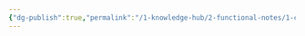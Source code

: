 ```yaml
---
{"dg-publish":true,"permalink":"/1-knowledge-hub/2-functional-notes/1-career-notes/3-tstps-kaniha-technical-notes/c-reports-lm-is-checklists/procedures/super-heater-back-filling/","noteIcon":""}
---
```


<style> .container {font-family: sans-serif; text-align: center;} .button-wrapper button {z-index: 1;height: 40px; width: 100px; margin: 10px;padding: 5px;} .excalidraw .App-menu_top .buttonList { display: flex;} .excalidraw-wrapper { height: 800px; margin: 50px; position: relative;} :root[dir="ltr"] .excalidraw .layer-ui__wrapper .zen-mode-transition.App-menu_bottom--transition-left {transform: none;} </style><script src="https://cdn.jsdelivr.net/npm/react@17/umd/react.production.min.js"></script><script src="https://cdn.jsdelivr.net/npm/react-dom@17/umd/react-dom.production.min.js"></script><script type="text/javascript" src="https://cdn.jsdelivr.net/npm/@excalidraw/excalidraw@0/dist/excalidraw.production.min.js"></script><div id="Super_Heater_back_fillingexcalidraw.md1"></div><script>(function(){const InitialData={"type":"excalidraw","version":2,"source":"https://github.com/zsviczian/obsidian-excalidraw-plugin/releases/tag/2.9.2","elements":[{"id":"OFJ58m8k","type":"text","x":-744.8799591064453,"y":-357.765625,"width":242.56790161132812,"height":45,"angle":0,"strokeColor":"#e03131","backgroundColor":"transparent","fillStyle":"solid","strokeWidth":2,"strokeStyle":"solid","roughness":1,"opacity":100,"groupIds":[],"frameId":null,"index":"a2","roundness":null,"seed":32394980,"version":119,"versionNonce":101798884,"isDeleted":false,"boundElements":[],"updated":1744516637876,"link":null,"locked":false,"text":"### Context","rawText":"### Context","fontSize":36,"fontFamily":5,"textAlign":"left","verticalAlign":"top","containerId":null,"originalText":"### Context","autoResize":true,"lineHeight":1.25},{"id":"1OTj2IzG","type":"text","x":-759.1119858989645,"y":-287.66977615889266,"width":698.1016152125942,"height":174.78334098001136,"angle":0,"strokeColor":"#1971c2","backgroundColor":"transparent","fillStyle":"solid","strokeWidth":2,"strokeStyle":"solid","roughness":1,"opacity":100,"groupIds":[],"frameId":null,"index":"a3","roundness":null,"seed":369983836,"version":317,"versionNonce":245628577,"isDeleted":false,"boundElements":[],"updated":1745409910358,"link":null,"locked":false,"text":"- Here, what we want, for some reason, if we think, there's very much welding\nwork done in water wall, and we don't want that water wall water to enter to\nsuperheater, what we do is, we fill the super heater circuit from back side i.e.\nITSH and HTSH from back side and after filling ITSH and HTSH, that water\nwhich finally comes to separator, then separator is filled and slightly pressurized\nand that water enters to waterwall, that is basically water wall is back filled, and\nthat water is finally then completely filled up to bottom ring header, and then all\nthis water is completely drained","rawText":"- Here, what we want, for some reason, if we think, there's very much welding work done in water wall, and we don't want that water wall water to enter to superheater, what we do is, we fill the super heater circuit from back side i.e. ITSH and HTSH from back side and after filling ITSH and HTSH, that water which finally comes to separator, then separator is filled and slightly pressurized and that water enters to waterwall, that is basically water wall is back filled, and that water is finally then completely filled up to bottom ring header, and then all this water is completely drained","fontSize":17.478334098001135,"fontFamily":5,"textAlign":"left","verticalAlign":"top","containerId":null,"originalText":"- Here, what we want, for some reason, if we think, there's very much welding work done in water wall, and we don't want that water wall water to enter to superheater, what we do is, we fill the super heater circuit from back side i.e. ITSH and HTSH from back side and after filling ITSH and HTSH, that water which finally comes to separator, then separator is filled and slightly pressurized and that water enters to waterwall, that is basically water wall is back filled, and that water is finally then completely filled up to bottom ring header, and then all this water is completely drained","autoResize":false,"lineHeight":1.25},{"id":"cunwy1Tg","type":"text","x":-748.6687239471229,"y":-88.41676744167968,"width":664.9802574403103,"height":43.69583524500285,"angle":0,"strokeColor":"#1971c2","backgroundColor":"transparent","fillStyle":"solid","strokeWidth":2,"strokeStyle":"solid","roughness":1,"opacity":100,"groupIds":[],"frameId":null,"index":"a4","roundness":null,"seed":1015730788,"version":333,"versionNonce":479819759,"isDeleted":false,"boundElements":[],"updated":1745409910358,"link":null,"locked":false,"text":"- After draining, we will completely drain and then fill the water, so that fresh\nwater gets into the SH circuit and water wall circuit","rawText":"- After draining, we will completely drain and then fill the water, so that fresh water gets into the SH circuit and water wall circuit","fontSize":17.478334098001138,"fontFamily":5,"textAlign":"left","verticalAlign":"top","containerId":null,"originalText":"- After draining, we will completely drain and then fill the water, so that fresh water gets into the SH circuit and water wall circuit","autoResize":false,"lineHeight":1.25},{"id":"W2aDAK3G","type":"text","x":-727.4198913574219,"y":2.234375,"width":373.83978271484375,"height":25,"angle":0,"strokeColor":"#1971c2","backgroundColor":"transparent","fillStyle":"solid","strokeWidth":2,"strokeStyle":"solid","roughness":1,"opacity":100,"groupIds":[],"frameId":null,"index":"a5","roundness":null,"seed":1141700060,"version":142,"versionNonce":1372019292,"isDeleted":false,"boundElements":[],"updated":1744516623771,"link":null,"locked":false,"text":"Now for this we have following scheme","rawText":"Now for this we have following scheme","fontSize":20,"fontFamily":5,"textAlign":"left","verticalAlign":"top","containerId":null,"originalText":"Now for this we have following scheme","autoResize":true,"lineHeight":1.25},{"id":"A-_3iJg4ZNc5tXofKxH0I","type":"rectangle","x":399.5,"y":399.734375,"width":317,"height":231,"angle":0,"strokeColor":"#1e1e1e","backgroundColor":"transparent","fillStyle":"solid","strokeWidth":2,"strokeStyle":"solid","roughness":1,"opacity":100,"groupIds":[],"frameId":null,"index":"a6","roundness":{"type":3},"seed":174586468,"version":69,"versionNonce":322416612,"isDeleted":false,"boundElements":[],"updated":1744515893183,"link":null,"locked":false},{"id":"DIItsWsF","type":"text","x":579.5,"y":491.734375,"width":82.04397583007812,"height":45,"angle":0,"strokeColor":"#e03131","backgroundColor":"transparent","fillStyle":"solid","strokeWidth":2,"strokeStyle":"solid","roughness":1,"opacity":100,"groupIds":[],"frameId":null,"index":"a7","roundness":null,"seed":1477512804,"version":31,"versionNonce":606631516,"isDeleted":false,"boundElements":[],"updated":1744516613058,"link":null,"locked":false,"text":"BFT","rawText":"BFT","fontSize":36,"fontFamily":5,"textAlign":"left","verticalAlign":"top","containerId":null,"originalText":"BFT","autoResize":true,"lineHeight":1.25},{"id":"jk99Jsmgd8dkrSPvt-8pm","type":"line","x":257.5,"y":-292.265625,"width":5,"height":312,"angle":0,"strokeColor":"#1e1e1e","backgroundColor":"transparent","fillStyle":"solid","strokeWidth":2,"strokeStyle":"solid","roughness":2,"opacity":100,"groupIds":[],"frameId":null,"index":"aB","roundness":{"type":2},"seed":1343630044,"version":69,"versionNonce":1240482140,"isDeleted":false,"boundElements":[],"updated":1744516366989,"link":null,"locked":false,"points":[[0,0],[-5,312]],"lastCommittedPoint":null,"startBinding":null,"endBinding":null,"startArrowhead":null,"endArrowhead":null},{"id":"s_R7JzLUYGzW5RW6BQPgF","type":"line","x":293.5,"y":-293.265625,"width":4,"height":318,"angle":0,"strokeColor":"#1e1e1e","backgroundColor":"transparent","fillStyle":"solid","strokeWidth":2,"strokeStyle":"solid","roughness":2,"opacity":100,"groupIds":[],"frameId":null,"index":"aC","roundness":{"type":2},"seed":1076494940,"version":59,"versionNonce":1939255260,"isDeleted":false,"boundElements":[],"updated":1744516369022,"link":null,"locked":false,"points":[[0,0],[-4,318]],"lastCommittedPoint":null,"startBinding":null,"endBinding":null,"startArrowhead":null,"endArrowhead":null},{"id":"iKAFTU0vEfl40xGqBako0","type":"line","x":323.5,"y":-294.265625,"width":7,"height":321,"angle":0,"strokeColor":"#1e1e1e","backgroundColor":"transparent","fillStyle":"solid","strokeWidth":2,"strokeStyle":"solid","roughness":2,"opacity":100,"groupIds":[],"frameId":null,"index":"aD","roundness":{"type":2},"seed":1907740892,"version":58,"versionNonce":1874735324,"isDeleted":false,"boundElements":[],"updated":1744516370940,"link":null,"locked":false,"points":[[0,0],[-7,321]],"lastCommittedPoint":null,"startBinding":null,"endBinding":null,"startArrowhead":null,"endArrowhead":null},{"id":"9wqXQwGYvDb4N0MfyggGM","type":"line","x":239.5,"y":-183.265625,"width":144,"height":2,"angle":0,"strokeColor":"#1e1e1e","backgroundColor":"transparent","fillStyle":"solid","strokeWidth":2,"strokeStyle":"solid","roughness":2,"opacity":100,"groupIds":[],"frameId":null,"index":"aE","roundness":{"type":2},"seed":1292977116,"version":11,"versionNonce":1308559716,"isDeleted":false,"boundElements":[],"updated":1744515821048,"link":null,"locked":false,"points":[[0,0],[144,2]],"lastCommittedPoint":null,"startBinding":null,"endBinding":null,"startArrowhead":null,"endArrowhead":null},{"id":"zBRSCEy5","type":"text","x":393.5,"y":-198.265625,"width":47.9599609375,"height":25,"angle":0,"strokeColor":"#e03131","backgroundColor":"transparent","fillStyle":"solid","strokeWidth":2,"strokeStyle":"solid","roughness":2,"opacity":100,"groupIds":[],"frameId":null,"index":"aF","roundness":null,"seed":1262056284,"version":19,"versionNonce":318862172,"isDeleted":false,"boundElements":[],"updated":1744516635390,"link":null,"locked":false,"text":"Many","rawText":"Many","fontSize":20,"fontFamily":5,"textAlign":"left","verticalAlign":"top","containerId":null,"originalText":"Many","autoResize":true,"lineHeight":1.25},{"id":"RYZ6RlW9ztPX9tOW1RHET","type":"rectangle","x":162.5,"y":-3.265625,"width":274,"height":57,"angle":0,"strokeColor":"#1e1e1e","backgroundColor":"transparent","fillStyle":"solid","strokeWidth":2,"strokeStyle":"solid","roughness":0,"opacity":100,"groupIds":[],"frameId":null,"index":"aG","roundness":{"type":3},"seed":871945700,"version":19,"versionNonce":1158867548,"isDeleted":false,"boundElements":[],"updated":1744515838633,"link":null,"locked":false},{"id":"BhQ6tSPG","type":"text","x":177.5,"y":17.734375,"width":247.2998504638672,"height":25,"angle":0,"strokeColor":"#e03131","backgroundColor":"transparent","fillStyle":"solid","strokeWidth":2,"strokeStyle":"solid","roughness":0,"opacity":100,"groupIds":[],"frameId":null,"index":"aI","roundness":null,"seed":1235808476,"version":65,"versionNonce":649224420,"isDeleted":false,"boundElements":[],"updated":1744516615795,"link":null,"locked":false,"text":"SH header valve at 48mtr","rawText":"SH header valve at 48mtr","fontSize":20,"fontFamily":5,"textAlign":"left","verticalAlign":"top","containerId":null,"originalText":"SH header valve at 48mtr","autoResize":true,"lineHeight":1.25},{"id":"2mQ5sNPQYqKlJdqPGXRh9","type":"line","x":258.5,"y":49.734375,"width":324,"height":351,"angle":0,"strokeColor":"#1e1e1e","backgroundColor":"transparent","fillStyle":"solid","strokeWidth":2,"strokeStyle":"solid","roughness":0,"opacity":100,"groupIds":[],"frameId":null,"index":"aN","roundness":{"type":2},"seed":1311792092,"version":167,"versionNonce":919996772,"isDeleted":false,"boundElements":[],"updated":1744515920989,"link":null,"locked":false,"points":[[0,0],[155,141],[324,152],[187,245],[180,351]],"lastCommittedPoint":null,"startBinding":null,"endBinding":null,"startArrowhead":null,"endArrowhead":null},{"id":"6lO8C91CA_gl-e4LFhLQX","type":"line","x":-1.5,"y":340.734375,"width":417,"height":149,"angle":0,"strokeColor":"#1e1e1e","backgroundColor":"transparent","fillStyle":"solid","strokeWidth":2,"strokeStyle":"solid","roughness":0,"opacity":100,"groupIds":[],"frameId":null,"index":"aP","roundness":{"type":2},"seed":930065124,"version":139,"versionNonce":796291940,"isDeleted":false,"boundElements":[],"updated":1744515950479,"link":null,"locked":false,"points":[[0,0],[358,-54],[417,-149]],"lastCommittedPoint":null,"startBinding":null,"endBinding":null,"startArrowhead":null,"endArrowhead":null},{"id":"EhKSVQP33kfPmzUMa6jjK","type":"line","x":267.42270531400965,"y":284.734375,"width":0.3091787439613526,"height":22.76923076923077,"angle":0,"strokeColor":"#1e1e1e","backgroundColor":"transparent","fillStyle":"solid","strokeWidth":0.5,"strokeStyle":"solid","roughness":0,"opacity":100,"groupIds":[],"frameId":null,"index":"aW","roundness":{"type":2},"seed":1951990876,"version":413,"versionNonce":2044688740,"isDeleted":false,"boundElements":[],"updated":1744516142826,"link":null,"locked":false,"points":[[0,0],[-0.3091787439613526,22.76923076923077]],"lastCommittedPoint":null,"startBinding":null,"endBinding":null,"startArrowhead":null,"endArrowhead":null},{"id":"qCZmvYN1YClBiQqe0_pzZ","type":"line","x":251.65458937198068,"y":292.95659722222223,"width":0.1545893719806763,"height":27.196581196581196,"angle":0,"strokeColor":"#1e1e1e","backgroundColor":"transparent","fillStyle":"solid","strokeWidth":0.5,"strokeStyle":"solid","roughness":0,"opacity":100,"groupIds":[],"frameId":null,"index":"aX","roundness":{"type":2},"seed":496421980,"version":324,"versionNonce":569552100,"isDeleted":false,"boundElements":[],"updated":1744516142826,"link":null,"locked":false,"points":[[0,0],[-0.1545893719806763,27.196581196581196]],"lastCommittedPoint":null,"startBinding":null,"endBinding":null,"startArrowhead":null,"endArrowhead":null},{"id":"jwb-58A0TSaOlpjgkI7ok","type":"line","x":283.3454106280193,"y":293.9053151709402,"width":0.3091787439613526,"height":27.829059829059833,"angle":0,"strokeColor":"#1e1e1e","backgroundColor":"transparent","fillStyle":"solid","strokeWidth":0.5,"strokeStyle":"solid","roughness":0,"opacity":100,"groupIds":[],"frameId":null,"index":"aY","roundness":{"type":2},"seed":461553116,"version":344,"versionNonce":1481863268,"isDeleted":false,"boundElements":[],"updated":1744516142826,"link":null,"locked":false,"points":[[0,0],[-0.3091787439613526,27.829059829059833]],"lastCommittedPoint":null,"startBinding":null,"endBinding":null,"startArrowhead":null,"endArrowhead":null},{"id":"QTJ_PZ_0yEFpMr6YVMTU_","type":"line","x":251.5,"y":293.5890758547008,"width":31.381642512077285,"height":27.829059829059833,"angle":0,"strokeColor":"#1e1e1e","backgroundColor":"transparent","fillStyle":"solid","strokeWidth":0.5,"strokeStyle":"solid","roughness":0,"opacity":100,"groupIds":[],"frameId":null,"index":"aZ","roundness":{"type":2},"seed":214247268,"version":356,"versionNonce":483378148,"isDeleted":false,"boundElements":[],"updated":1744516142826,"link":null,"locked":false,"points":[[0,0],[31.381642512077285,27.829059829059833]],"lastCommittedPoint":null,"startBinding":null,"endBinding":null,"startArrowhead":null,"endArrowhead":null},{"id":"yAJIRWfOQL7FtGIcFssmq","type":"line","x":251.65458937198068,"y":321.09516787143116,"width":31.845410628019312,"height":24.666666666666668,"angle":0,"strokeColor":"#1e1e1e","backgroundColor":"transparent","fillStyle":"solid","strokeWidth":0.5,"strokeStyle":"solid","roughness":0,"opacity":100,"groupIds":[],"frameId":null,"index":"aa","roundness":{"type":2},"seed":577160676,"version":404,"versionNonce":1165338468,"isDeleted":false,"boundElements":[],"updated":1744516142826,"link":null,"locked":false,"points":[[0,0],[31.845410628019312,-24.666666666666668]],"lastCommittedPoint":null,"startBinding":null,"endBinding":null,"startArrowhead":null,"endArrowhead":null},{"id":"u6Q_qw7DUleViJB80Ok7u","type":"line","x":261.7028985507246,"y":284.734375,"width":11.748792270531398,"height":0.6324786324786326,"angle":0,"strokeColor":"#1e1e1e","backgroundColor":"transparent","fillStyle":"solid","strokeWidth":0.5,"strokeStyle":"solid","roughness":0,"opacity":100,"groupIds":[],"frameId":null,"index":"ab","roundness":{"type":2},"seed":1980456548,"version":330,"versionNonce":915610340,"isDeleted":false,"boundElements":[],"updated":1744516142826,"link":null,"locked":false,"points":[[0,0],[11.748792270531398,0.6324786324786326]],"lastCommittedPoint":null,"startBinding":null,"endBinding":null,"startArrowhead":null,"endArrowhead":null},{"id":"vfYYJOb2CUR787sXLjmUe","type":"line","x":424.53920475659606,"y":316.5816436733554,"width":0.3091787439613526,"height":22.76923076923077,"angle":4.71238898038469,"strokeColor":"#1e1e1e","backgroundColor":"transparent","fillStyle":"solid","strokeWidth":0.5,"strokeStyle":"solid","roughness":0,"opacity":100,"groupIds":[],"frameId":null,"index":"ad","roundness":{"type":2},"seed":1082431068,"version":533,"versionNonce":157941852,"isDeleted":false,"boundElements":[],"updated":1744516177811,"link":null,"locked":false,"points":[[0,0],[-0.3091787439613526,22.76923076923077]],"lastCommittedPoint":null,"startBinding":null,"endBinding":null,"startArrowhead":null,"endArrowhead":null},{"id":"XPtxZ9jKCzs6nkBmzw9OA","type":"line","x":434.8978075065033,"y":330.05878971571883,"width":0.1545893719806763,"height":27.196581196581196,"angle":4.71238898038469,"strokeColor":"#1e1e1e","backgroundColor":"transparent","fillStyle":"solid","strokeWidth":0.5,"strokeStyle":"solid","roughness":0,"opacity":100,"groupIds":[],"frameId":null,"index":"ae","roundness":{"type":2},"seed":416901852,"version":444,"versionNonce":897684700,"isDeleted":false,"boundElements":[],"updated":1744516177811,"link":null,"locked":false,"points":[[0,0],[-0.1545893719806763,27.196581196581196]],"lastCommittedPoint":null,"startBinding":null,"endBinding":null,"startArrowhead":null,"endArrowhead":null},{"id":"3AJFDd8tBeKKTLLsgWNd4","type":"line","x":436.2400594574507,"y":298.12902382943133,"width":0.3091787439613526,"height":27.829059829059833,"angle":4.71238898038469,"strokeColor":"#1e1e1e","backgroundColor":"transparent","fillStyle":"solid","strokeWidth":0.5,"strokeStyle":"solid","roughness":0,"opacity":100,"groupIds":[],"frameId":null,"index":"af","roundness":{"type":2},"seed":681553756,"version":464,"versionNonce":313694556,"isDeleted":false,"boundElements":[],"updated":1744516177811,"link":null,"locked":false,"points":[[0,0],[-0.3091787439613526,27.829059829059833]],"lastCommittedPoint":null,"startBinding":null,"endBinding":null,"startArrowhead":null,"endArrowhead":null},{"id":"CQaT0NEx2EqpV3iI-y6fe","type":"line","x":420.0784095131921,"y":314.1290238294315,"width":31.381642512077285,"height":27.829059829059833,"angle":4.71238898038469,"strokeColor":"#1e1e1e","backgroundColor":"transparent","fillStyle":"solid","strokeWidth":0.5,"strokeStyle":"solid","roughness":0,"opacity":100,"groupIds":[],"frameId":null,"index":"ag","roundness":{"type":2},"seed":1613325276,"version":476,"versionNonce":474942940,"isDeleted":false,"boundElements":[],"updated":1744516177811,"link":null,"locked":false,"points":[[0,0],[31.381642512077285,27.829059829059833]],"lastCommittedPoint":null,"startBinding":null,"endBinding":null,"startArrowhead":null,"endArrowhead":null},{"id":"wr3wzFnlt94adQEk3Cr_v","type":"line","x":418.1047542240881,"y":341.990413647343,"width":31.845410628019312,"height":24.666666666666668,"angle":4.71238898038469,"strokeColor":"#1e1e1e","backgroundColor":"transparent","fillStyle":"solid","strokeWidth":0.5,"strokeStyle":"solid","roughness":0,"opacity":100,"groupIds":[],"frameId":null,"index":"ah","roundness":{"type":2},"seed":1435011164,"version":551,"versionNonce":325644892,"isDeleted":false,"boundElements":[],"updated":1744516177811,"link":null,"locked":false,"points":[[0,0],[31.845410628019312,-24.666666666666668]],"lastCommittedPoint":null,"startBinding":null,"endBinding":null,"startArrowhead":null,"endArrowhead":null},{"id":"hWwtGm1OZ-OFadurcRJIO","type":"line","x":407.4418431809736,"y":327.34084099777056,"width":11.748792270531398,"height":0.6324786324786326,"angle":4.71238898038469,"strokeColor":"#1e1e1e","backgroundColor":"transparent","fillStyle":"solid","strokeWidth":0.5,"strokeStyle":"solid","roughness":0,"opacity":100,"groupIds":[],"frameId":null,"index":"ai","roundness":{"type":2},"seed":210705628,"version":450,"versionNonce":1188185820,"isDeleted":false,"boundElements":[],"updated":1744516177811,"link":null,"locked":false,"points":[[0,0],[11.748792270531398,0.6324786324786326]],"lastCommittedPoint":null,"startBinding":null,"endBinding":null,"startArrowhead":null,"endArrowhead":null},{"id":"QVmpEtsp","type":"text","x":88.94526020526513,"y":271.63691497714376,"width":98.42588806152344,"height":65.54375286750427,"angle":0,"strokeColor":"#e03131","backgroundColor":"transparent","fillStyle":"solid","strokeWidth":0.5,"strokeStyle":"solid","roughness":0,"opacity":100,"groupIds":[],"frameId":null,"index":"aj","roundness":null,"seed":1738423268,"version":275,"versionNonce":768443009,"isDeleted":false,"boundElements":[],"updated":1745409910358,"link":null,"locked":false,"text":"12.5Mtr\nJust beside\nFilling valve","rawText":"12.5Mtr\nJust beside\nFilling valve","fontSize":17.478334098001138,"fontFamily":5,"textAlign":"left","verticalAlign":"top","containerId":null,"originalText":"12.5Mtr\nJust beside\nFilling valve","autoResize":true,"lineHeight":1.25},{"id":"D7VRAFJd","type":"text","x":-154.87750046185073,"y":286.49349896044475,"width":92.13665771484375,"height":43.69583524500285,"angle":0,"strokeColor":"#e03131","backgroundColor":"transparent","fillStyle":"solid","strokeWidth":0.5,"strokeStyle":"solid","roughness":0,"opacity":100,"groupIds":[],"frameId":null,"index":"ak","roundness":null,"seed":737548900,"version":252,"versionNonce":27435535,"isDeleted":false,"boundElements":[],"updated":1745409910358,"link":null,"locked":false,"text":"3.5Mtr \nfilling valve","rawText":"3.5Mtr \nfilling valve","fontSize":17.478334098001138,"fontFamily":5,"textAlign":"left","verticalAlign":"top","containerId":null,"originalText":"3.5Mtr \nfilling valve","autoResize":true,"lineHeight":1.25},{"id":"z5THcVBm","type":"text","x":462.5,"y":304.734375,"width":152.0398712158203,"height":50,"angle":0,"strokeColor":"#e03131","backgroundColor":"transparent","fillStyle":"solid","strokeWidth":0.5,"strokeStyle":"solid","roughness":0,"opacity":100,"groupIds":[],"frameId":null,"index":"al","roundness":null,"seed":1700080988,"version":32,"versionNonce":76346980,"isDeleted":false,"boundElements":[],"updated":1744516610635,"link":null,"locked":false,"text":"5..5Mtr BFT \nSH master drain","rawText":"5..5Mtr BFT \nSH master drain","fontSize":20,"fontFamily":5,"textAlign":"left","verticalAlign":"top","containerId":null,"originalText":"5..5Mtr BFT \nSH master drain","autoResize":true,"lineHeight":1.25},{"id":"RTuwoZxZ","type":"text","x":-489.5875984385725,"y":51.409905342329424,"width":334.9344482421875,"height":174.7833409800114,"angle":0,"strokeColor":"#e03131","backgroundColor":"transparent","fillStyle":"solid","strokeWidth":0.5,"strokeStyle":"solid","roughness":0,"opacity":100,"groupIds":[],"frameId":null,"index":"am","roundness":null,"seed":1013900252,"version":587,"versionNonce":1490782817,"isDeleted":false,"boundElements":[],"updated":1745409910358,"link":null,"locked":false,"text":"So, we need to open 3.5Mtr filling valve\nand close the BFT SH master drain\nand open the 12.5Mtr SH filling valve\nAnd main thing open all the vents \nand drains at ITSH and HTSH spray\ncircuit, at 48Mtr header and \nmay be at individual spray lines\n","rawText":"So, we need to open 3.5Mtr filling valve\nand close the BFT SH master drain\nand open the 12.5Mtr SH filling valve\nAnd main thing open all the vents \nand drains at ITSH and HTSH spray\ncircuit, at 48Mtr header and \nmay be at individual spray lines\n","fontSize":17.478334098001138,"fontFamily":5,"textAlign":"left","verticalAlign":"top","containerId":null,"originalText":"So, we need to open 3.5Mtr filling valve\nand close the BFT SH master drain\nand open the 12.5Mtr SH filling valve\nAnd main thing open all the vents \nand drains at ITSH and HTSH spray\ncircuit, at 48Mtr header and \nmay be at individual spray lines\n","autoResize":true,"lineHeight":1.25},{"id":"4K5GinrkUBB7s_e5WTZIW","type":"line","x":255.5,"y":-284.265625,"width":368,"height":103,"angle":0,"strokeColor":"#1e1e1e","backgroundColor":"transparent","fillStyle":"solid","strokeWidth":0.5,"strokeStyle":"solid","roughness":0,"opacity":100,"groupIds":[],"frameId":null,"index":"ao","roundness":{"type":2},"seed":125263324,"version":84,"versionNonce":1782711012,"isDeleted":false,"boundElements":[],"updated":1744516379927,"link":null,"locked":false,"points":[[0,0],[368,-103]],"lastCommittedPoint":null,"startBinding":null,"endBinding":null,"startArrowhead":null,"endArrowhead":null},{"id":"szMFIn8q","type":"text","x":595.5,"y":-434.265625,"width":211.29983520507812,"height":100,"angle":0,"strokeColor":"#e03131","backgroundColor":"transparent","fillStyle":"solid","strokeWidth":0.5,"strokeStyle":"solid","roughness":0,"opacity":100,"groupIds":[],"frameId":null,"index":"ap","roundness":null,"seed":1156383196,"version":148,"versionNonce":601441244,"isDeleted":false,"boundElements":[],"updated":1744516619026,"link":null,"locked":false,"text":"Individual drains\nand vents of ITSH \nand HTSH spray lines \nat 92Mtr and 60Mtr","rawText":"Individual drains\nand vents of ITSH \nand HTSH spray lines \nat 92Mtr and 60Mtr","fontSize":20,"fontFamily":5,"textAlign":"left","verticalAlign":"top","containerId":null,"originalText":"Individual drains\nand vents of ITSH \nand HTSH spray lines \nat 92Mtr and 60Mtr","autoResize":true,"lineHeight":1.25},{"text":"📍[[WLfvFCy - Imgur.png]]","fontSize":20,"fontFamily":5,"textAlign":"left","verticalAlign":"top","id":"jK9uPN3t","type":"text","x":546.1080222614274,"y":-132.32545900327966,"width":264.9607238769531,"height":25,"angle":0,"strokeColor":"#e03131","backgroundColor":"transparent","fillStyle":"hachure","strokeWidth":1,"strokeStyle":"solid","roughness":1,"opacity":100,"roundness":null,"seed":72148,"version":41,"versionNonce":1946155483,"updated":1745203591738,"isDeleted":false,"groupIds":[],"boundElements":[],"link":"[[WLfvFCy - Imgur.png]]","locked":false,"containerId":null,"originalText":"📍[[WLfvFCy - Imgur.png]]","rawText":"[[WLfvFCy - Imgur.png]]","lineHeight":1.25,"autoResize":true,"index":"av","frameId":null},{"id":"FeDzsLHp","type":"image","x":-689.5985934273925,"y":-736.0991142649145,"width":567.5424680444207,"height":378.33348926491453,"angle":0,"strokeColor":"transparent","backgroundColor":"transparent","fillStyle":"hachure","strokeWidth":1,"strokeStyle":"solid","roughness":1,"opacity":100,"roundness":null,"seed":94616,"version":51,"versionNonce":1276608705,"updated":1745410081268,"isDeleted":false,"groupIds":[],"boundElements":[],"link":null,"locked":false,"fileId":"535570c01b710b5ae9d6e89a44b049e53e36a83d","scale":[1,1],"index":"aw"}],"appState":{"theme":"light","viewBackgroundColor":"#ffffff","currentItemStrokeColor":"#e03131","currentItemBackgroundColor":"transparent","currentItemFillStyle":"solid","currentItemStrokeWidth":0.5,"currentItemStrokeStyle":"solid","currentItemRoughness":0,"currentItemOpacity":100,"currentItemFontFamily":5,"currentItemFontSize":20,"currentItemTextAlign":"left","currentItemStartArrowhead":null,"currentItemEndArrowhead":"arrow","currentItemArrowType":"round","scrollX":1413.4444291044451,"scrollY":1204.8389712685625,"zoom":{"value":0.506453},"currentItemRoundness":"round","gridSize":20,"gridStep":5,"gridModeEnabled":false,"gridColor":{"Bold":"rgba(217, 217, 217, 0.5)","Regular":"rgba(230, 230, 230, 0.5)"},"currentStrokeOptions":null,"frameRendering":{"enabled":true,"clip":true,"name":true,"outline":true},"objectsSnapModeEnabled":true,"activeTool":{"type":"selection","customType":null,"locked":false,"lastActiveTool":null}},"files":{}};InitialData.scrollToContent=true;App=()=>{const e=React.useRef(null),t=React.useRef(null),[n,i]=React.useState({width:void 0,height:void 0});return React.useEffect(()=>{i({width:t.current.getBoundingClientRect().width,height:t.current.getBoundingClientRect().height});const e=()=>{i({width:t.current.getBoundingClientRect().width,height:t.current.getBoundingClientRect().height})};return window.addEventListener("resize",e),()=>window.removeEventListener("resize",e)},[t]),React.createElement(React.Fragment,null,React.createElement("div",{className:"excalidraw-wrapper",ref:t},React.createElement(ExcalidrawLib.Excalidraw,{ref:e,width:n.width,height:n.height,initialData:InitialData,viewModeEnabled:!0,zenModeEnabled:!0,gridModeEnabled:!1})))},excalidrawWrapper=document.getElementById("Super_Heater_back_fillingexcalidraw.md1");ReactDOM.render(React.createElement(App),excalidrawWrapper);})();</script>